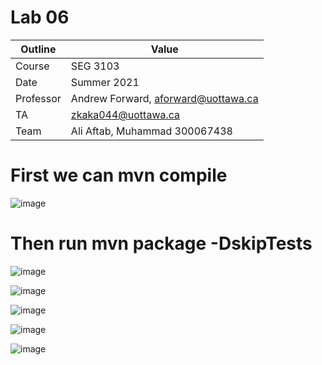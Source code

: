 # Lab 06

| Outline | Value |
| --- | --- |
| Course | SEG 3103 |
| Date | Summer 2021 |
| Professor | Andrew Forward, aforward@uottawa.ca |
| TA | zkaka044@uottawa.ca |
| Team | Ali Aftab, Muhammad 300067438 |

# First we can mvn compile

![image](https://user-images.githubusercontent.com/37605427/125003710-cb0d7280-e025-11eb-9eab-e6dd5c59f3e3.png)

# Then run mvn package -DskipTests
![image](https://user-images.githubusercontent.com/37605427/125003516-5e927380-e025-11eb-9290-7afed1707717.png)

![image](https://user-images.githubusercontent.com/37605427/125004006-8504de80-e026-11eb-8811-62d4fa00dd37.png)

![image](https://user-images.githubusercontent.com/37605427/125003525-64885480-e025-11eb-9f40-0e0d7def2c54.png)

![image](https://user-images.githubusercontent.com/37605427/125003582-81248c80-e025-11eb-8606-5d6e711d1a46.png)

![image](https://user-images.githubusercontent.com/37605427/125003617-95688980-e025-11eb-8df2-f5e6b64ff40e.png)
